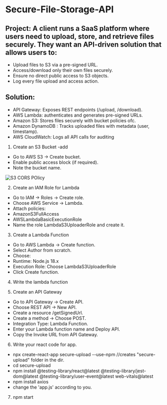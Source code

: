 # Secure-File-Storage-API

## Project: A client runs a SaaS platform where users need to upload, store, and retrieve files securely. They want an API-driven solution that allows users to:

- Upload files to S3 via a pre-signed URL.
- Access/download only their own files securely.
- Ensure no direct public access to S3 objects.
- Log every file upload and access action.

## Solution: 

- API Gateway: Exposes REST endpoints (/upload, /download).
- AWS Lambda: authenticates and generates pre-signed URLs.
- Amazon S3: Stores files securely with bucket policies ofc.
- Amazon DynamoDB : Tracks uploaded files with metadata (user, timestamp).
- AWS CloudWatch: Logs all API calls for auditing


1) Create an S3 Bucket -add 
- Go to AWS S3 → Create bucket.
- Enable public access block (if required).
- Note the bucket name.

![S3 CORS POlicy](https://github.com/user-attachments/assets/9733f95f-889c-41ee-90d7-ab64b9264929)



2) Create an IAM Role for Lambda
- Go to IAM → Roles → Create role.
- Choose AWS Service → Lambda.
- Attach policies:
- AmazonS3FullAccess
- AWSLambdaBasicExecutionRole
- Name the role LambdaS3UploaderRole and create it.

3) Create a Lambda Function
- Go to AWS Lambda → Create function.
- Select Author from scratch.
- Choose:
- Runtime: Node.js 18.x
- Execution Role: Choose LambdaS3UploaderRole
- Click Create function.

4) Write the lambda function

5) Create an API Gateway
- Go to API Gateway → Create API.
- Choose REST API → New API.
- Create a resource /getSignedUrl.
- Create a method → Choose POST.
- Integration Type: Lambda Function.
- Enter your Lambda function name and Deploy API.
- Copy the Invoke URL from API Gateway.

6) Write your react code for app.

- npx create-react-app secure-upload --use-npm //creates "secure-upload" folder in the dir.
- cd secure-upload
- npm install @testing-library/react@latest @testing-library/jest-dom@latest @testing-library/user-event@latest web-vitals@latest
- npm install axios
- change the 'app.js' according to you.

7) npm start

